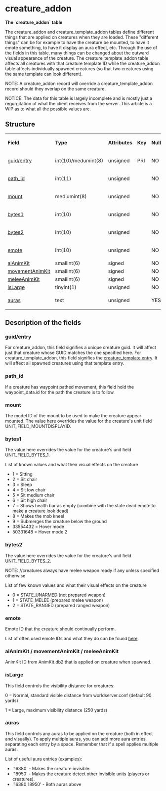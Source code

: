 # creature\_addon

**The \`creature\_addon\` table**

The creature\_addon and creature\_template\_addon tables define different things that are applied on creatures when they are loaded. These "different things" can be for example to have the creature be mounted, to have it emote something, to have it display an aura effect, etc. Through the use of the fields in this table, many things can be changed about the outward visual appearance of the creature. The creature\_template\_addon table affects all creatures with that creature template ID while the creature\_addon table affects individually spawned creatures (so that two creatures using the same template can look different).

NOTE: A creature\_addon record will override a creature\_template\_addon record should they overlap on the same creature.

NOTICE: The data for this table is largely incomplete and is mostly just a regurgitation of what the client receives from the server. This article is a WIP as to what all the possible values are.

## Structure

<table>
<tbody>
<tr class="odd">
<td><p><strong>Field</strong></p></td>
<td><p><strong>Type</strong></p></td>
<td><p><strong>Attributes</strong></p></td>
<td><p><strong>Key</strong></p></td>
<td><p><strong>Null</strong></p></td>
<td><p><strong>Default</strong></p></td>
<td><p><strong>Extra</strong></p></td>
<td><p><strong>Comment</strong></p></td>
</tr>
<tr class="even">
<td><p><a href="#guidentry">guid/entry</a></p></td>
<td><p>int(10)/medumint(8)</p></td>
<td><p>unsigned</p></td>
<td><p>PRI</p></td>
<td><p>NO</p></td>
<td><p>0</p></td>
<td><p><br />
</p></td>
<td><p><br />
</p></td>
</tr>
<tr class="odd">
<td><p><a href="#path_id">path_id</a></p></td>
<td><p>int(11)</p></td>
<td><p>unsigned</p></td>
<td><p><br />
</p></td>
<td><p>NO</p></td>
<td><p>0</p></td>
<td><p><br />
</p></td>
<td><p><br />
</p></td>
</tr>
<tr class="even">
<td><p><a href="#mount">mount</a></p></td>
<td><p>mediumint(8)</p></td>
<td><p>unsigned</p></td>
<td><p><br />
</p></td>
<td><p>NO</p></td>
<td><p>0</p></td>
<td><p><br />
</p></td>
<td><p><br />
</p></td>
</tr>
<tr class="odd">
<td><p><a href="#bytes1">bytes1</a></p></td>
<td><p>int(10)</p></td>
<td><p>unsigned</p></td>
<td><p><br />
</p></td>
<td><p>NO</p></td>
<td><p>0</p></td>
<td><p><br />
</p></td>
<td><p><br />
</p></td>
</tr>
<tr class="even">
<td><p><a href="#bytes2">bytes2</a></p></td>
<td><p>int(10)</p></td>
<td><p>unsigned</p></td>
<td><p><br />
</p></td>
<td><p>NO</p></td>
<td><p>0</p></td>
<td><p><br />
</p></td>
<td><p><br />
</p></td>
</tr>
<tr class="odd">
<td><p><a href="#emote">emote</a></p></td>
<td><p>int(10)</p></td>
<td><p>unsigned</p></td>
<td><p><br />
</p></td>
<td><p>NO</p></td>
<td><p>0</p></td>
<td><p><br />
</p></td>
<td><p><br />
</p></td>
</tr>
<tr class="even">
<td><a href="#aianimkit-movementanimkit-meleeanimkit">aiAnimKit</a></td>
<td>smallint(6)</td>
<td>signed</td>
<td><br />
</td>
<td>NO</td>
<td>0</td>
<td><br />
</td>
<td><br />
</td>
</tr>
<tr class="odd">
<td><a href="#aianimkit-movementanimkit-meleeanimkit">movementAnimKit</a></td>
<td>smallint(6)</td>
<td>signed</td>
<td><br />
</td>
<td>NO</td>
<td>0</td>
<td><br />
</td>
<td><br />
</td>
</tr>
<tr class="even">
<td><a href="#aianimkit-movementanimkit-meleeanimkit">meleeAnimKit</a></td>
<td>smallint(6)</td>
<td>signed</td>
<td><br />
</td>
<td>NO</td>
<td>0</td>
<td><br />
</td>
<td><br />
</td>
</tr>
<tr class="odd">
<td><a href="#islarge">isLarge</a></td>
<td>tinyint(1)</td>
<td>unsigned</td>
<td><br />
</td>
<td>NO</td>
<td>0</td>
<td><br />
</td>
<td><br />
</td>
</tr>
<tr class="even">
<td><p><a href="#auras">auras</a></p></td>
<td><p>text</p></td>
<td><p>unsigned</p></td>
<td><p><br />
</p></td>
<td><p>YES</p></td>
<td><p><br />
</p></td>
<td><p><br />
</p></td>
<td><p><br />
</p></td>
</tr>
</tbody>
</table>

## Description of the fields

### guid/entry

For creature\_addon, this field signifies a unique creature guid. It will affect just that creature whose GUID matches the one specified here.
For creature\_template\_addon, this field signifies the [creature\_template.entry](creature_template.md#creature_template-entry). It will affect all spawned creatures using that template entry.

### path\_id

If a creature has waypoint pathed movement, this field hold the waypoint\_data.id for the path the creature is to follow.

### mount

The model ID of the mount to be used to make the creature appear mounted. The value here overrides the value for the creature's unit field UNIT\_FIELD\_MOUNTDISPLAYID.

### bytes1

The value here overrides the value for the creature's unit field UNIT\_FIELD\_BYTES\_1.

List of known values and what their visual effects on the creature

-   1 = Sitting
-   2 = Sit chair
-   3 = Sleep
-   4 = Sit low chair
-   5 = Sit medium chair
-   6 = Sit high chair
-   7 = Shows health bar as empty (combine with the state dead emote to make a creature look dead)
-   8 = Makes the mob kneel
-   9 = Submerges the creature below the ground
-   33554432 = Hover mode
-   50331648 = Hover mode 2

### bytes2

The value here overrides the value for the creature's unit field UNIT\_FIELD\_BYTES\_2.

NOTE: //creatures always have melee weapon ready if any unless specified otherwise

List of few known values and what their visual effects on the creature

-   0 = STATE\_UNARMED (not prepared weapon)
-   1 = STATE\_MELEE (prepared melee weapon)
-   2 = STATE\_RANGED (prepared ranged weapon)

### emote

Emote ID that the creature should continually perform.

List of often used emote IDs and what they do can be found [here](../../dbc/Emotes.md).

### aiAnimKit / movementAnimKit / meleeAnimKit

AnimKit ID from AnimKit.db2 that is applied on creature when spawned.

### isLarge

This field controls the visibility distance for creatures:

0 = Normal, standard visible distance from worldserver.conf (default 90 yards)

1 = Large, maximum visibility distance (250 yards)

### auras

This field controls any auras to be applied on the creature (both in effect and visually). To apply multiple auras, you can add more aura entries, separating each entry by a space. Remember that if a spell applies multiple auras.

List of useful aura entries (examples):

-   '16380' - Makes the creature invisible.
-   '18950' - Makes the creature detect other invisible units (players or creatures).
-   '16380 18950' - Both auras above

